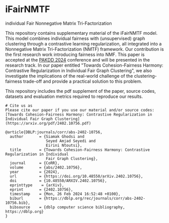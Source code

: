 # iFairNMTF
individual Fair Nonnegative Matrix Tri-Factorization 

This repository contains supplementary material of the iFairNMTF model. This model combines individual fairness with (unsupervised) graph clustering through a contrastive learning regularization, all integrated into a Nonnegative Matrix Tri-Factorization (NMTF) framework. Our contribution is the first research work introducing fairness into NMF. This paper is accepted at the [PAKDD 2024](https://pakdd2024.org/) conference and will be presented in the research track. In our paper entitled "Towards Cohesion-Fairness Harmony: Contrastive Regularization in Individual Fair Graph Clustering", we also investigate the implications of the real-world challenge of the clustering-fairness trade-off and provide a practical solution to this problem. 

This repository includes the pdf supplement of the paper, source codes, datasets and evaluation metrics required to reproduce our results. 

```
# Cite us as
Please cite our paper if you use our material and/or source codes: [Towards Cohesion-Fairness Harmony: Contrastive Regularization in Individual Fair Graph Clustering](https://arxiv.org/pdf/2402.10756.pdf)

@article{DBLP:journals/corr/abs-2402-10756,
  author       = {Siamak Ghodsi and
                  Seyed Amjad Seyedi and
                  Eirini Ntoutsi},
  title        = {Towards Cohesion-Fairness Harmony: Contrastive Regularization in Individual
                  Fair Graph Clustering},
  journal      = {CoRR},
  volume       = {abs/2402.10756},
  year         = {2024},
  url          = {https://doi.org/10.48550/arXiv.2402.10756},
  doi          = {10.48550/ARXIV.2402.10756},
  eprinttype    = {arXiv},
  eprint       = {2402.10756},
  timestamp    = {Mon, 26 Feb 2024 16:52:48 +0100},
  biburl       = {https://dblp.org/rec/journals/corr/abs-2402-10756.bib},
  bibsource    = {dblp computer science bibliography, https://dblp.org}
}
